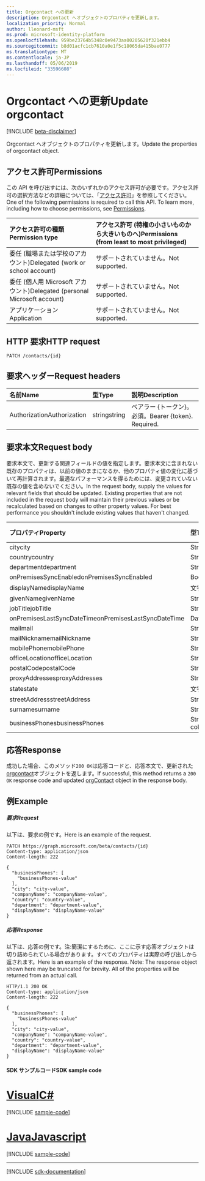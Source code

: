 ```yaml
---
title: Orgcontact への更新
description: Orgcontact へオブジェクトのプロパティを更新します。
localization_priority: Normal
author: lleonard-msft
ms.prod: microsoft-identity-platform
ms.openlocfilehash: 959be23764b5348c0e9473aa00205620f321ebb4
ms.sourcegitcommit: b8d01acfc1cb7610a0e1f5c18065da415bae0777
ms.translationtype: MT
ms.contentlocale: ja-JP
ms.lasthandoff: 05/06/2019
ms.locfileid: "33596608"
---
```

# <a name="update-orgcontact"></a><span data-ttu-id="cfc3b-103">Orgcontact への更新</span><span class="sxs-lookup"><span data-stu-id="cfc3b-103">Update orgcontact</span></span>

[!INCLUDE [beta-disclaimer](../../includes/beta-disclaimer.md)]

<span data-ttu-id="cfc3b-104">Orgcontact へオブジェクトのプロパティを更新します。</span><span class="sxs-lookup"><span data-stu-id="cfc3b-104">Update the properties of orgcontact object.</span></span>
## <a name="permissions"></a><span data-ttu-id="cfc3b-105">アクセス許可</span><span class="sxs-lookup"><span data-stu-id="cfc3b-105">Permissions</span></span>
<span data-ttu-id="cfc3b-p101">この API を呼び出すには、次のいずれかのアクセス許可が必要です。アクセス許可の選択方法などの詳細については、「[アクセス許可](/graph/permissions-reference)」を参照してください。</span><span class="sxs-lookup"><span data-stu-id="cfc3b-p101">One of the following permissions is required to call this API. To learn more, including how to choose permissions, see [Permissions](/graph/permissions-reference).</span></span>

|<span data-ttu-id="cfc3b-108">アクセス許可の種類</span><span class="sxs-lookup"><span data-stu-id="cfc3b-108">Permission type</span></span>      | <span data-ttu-id="cfc3b-109">アクセス許可 (特権の小さいものから大きいものへ)</span><span class="sxs-lookup"><span data-stu-id="cfc3b-109">Permissions (from least to most privileged)</span></span>              |
|:--------------------|:---------------------------------------------------------|
|<span data-ttu-id="cfc3b-110">委任 (職場または学校のアカウント)</span><span class="sxs-lookup"><span data-stu-id="cfc3b-110">Delegated (work or school account)</span></span> | <span data-ttu-id="cfc3b-111">サポートされていません。</span><span class="sxs-lookup"><span data-stu-id="cfc3b-111">Not supported.</span></span>    |
|<span data-ttu-id="cfc3b-112">委任 (個人用 Microsoft アカウント)</span><span class="sxs-lookup"><span data-stu-id="cfc3b-112">Delegated (personal Microsoft account)</span></span> | <span data-ttu-id="cfc3b-113">サポートされていません。</span><span class="sxs-lookup"><span data-stu-id="cfc3b-113">Not supported.</span></span>    |
|<span data-ttu-id="cfc3b-114">アプリケーション</span><span class="sxs-lookup"><span data-stu-id="cfc3b-114">Application</span></span> | <span data-ttu-id="cfc3b-115">サポートされていません。</span><span class="sxs-lookup"><span data-stu-id="cfc3b-115">Not supported.</span></span> |

## <a name="http-request"></a><span data-ttu-id="cfc3b-116">HTTP 要求</span><span class="sxs-lookup"><span data-stu-id="cfc3b-116">HTTP request</span></span>
<!-- { "blockType": "ignored" } -->
```http
PATCH /contacts/{id}
```
## <a name="request-headers"></a><span data-ttu-id="cfc3b-117">要求ヘッダー</span><span class="sxs-lookup"><span data-stu-id="cfc3b-117">Request headers</span></span>
| <span data-ttu-id="cfc3b-118">名前</span><span class="sxs-lookup"><span data-stu-id="cfc3b-118">Name</span></span>       | <span data-ttu-id="cfc3b-119">型</span><span class="sxs-lookup"><span data-stu-id="cfc3b-119">Type</span></span> | <span data-ttu-id="cfc3b-120">説明</span><span class="sxs-lookup"><span data-stu-id="cfc3b-120">Description</span></span>|
|:-----------|:------|:----------|
| <span data-ttu-id="cfc3b-121">Authorization</span><span class="sxs-lookup"><span data-stu-id="cfc3b-121">Authorization</span></span>  | <span data-ttu-id="cfc3b-122">string</span><span class="sxs-lookup"><span data-stu-id="cfc3b-122">string</span></span>  | <span data-ttu-id="cfc3b-p102">ベアラー {トークン}。必須。</span><span class="sxs-lookup"><span data-stu-id="cfc3b-p102">Bearer {token}. Required.</span></span> |

## <a name="request-body"></a><span data-ttu-id="cfc3b-125">要求本文</span><span class="sxs-lookup"><span data-stu-id="cfc3b-125">Request body</span></span>
<span data-ttu-id="cfc3b-p103">要求本文で、更新する関連フィールドの値を指定します。要求本文に含まれない既存のプロパティは、以前の値のままになるか、他のプロパティ値の変化に基づいて再計算されます。最適なパフォーマンスを得るためには、変更されていない既存の値を含めないでください。</span><span class="sxs-lookup"><span data-stu-id="cfc3b-p103">In the request body, supply the values for relevant fields that should be updated. Existing properties that are not included in the request body will maintain their previous values or be recalculated based on changes to other property values. For best performance you shouldn't include existing values that haven't changed.</span></span>

| <span data-ttu-id="cfc3b-129">プロパティ</span><span class="sxs-lookup"><span data-stu-id="cfc3b-129">Property</span></span>     | <span data-ttu-id="cfc3b-130">型</span><span class="sxs-lookup"><span data-stu-id="cfc3b-130">Type</span></span>   |<span data-ttu-id="cfc3b-131">説明</span><span class="sxs-lookup"><span data-stu-id="cfc3b-131">Description</span></span>|
|:---------------|:--------|:----------|
|<span data-ttu-id="cfc3b-132">city</span><span class="sxs-lookup"><span data-stu-id="cfc3b-132">city</span></span>|<span data-ttu-id="cfc3b-133">String</span><span class="sxs-lookup"><span data-stu-id="cfc3b-133">String</span></span>||
|<span data-ttu-id="cfc3b-134">country</span><span class="sxs-lookup"><span data-stu-id="cfc3b-134">country</span></span>|<span data-ttu-id="cfc3b-135">String</span><span class="sxs-lookup"><span data-stu-id="cfc3b-135">String</span></span>||
|<span data-ttu-id="cfc3b-136">department</span><span class="sxs-lookup"><span data-stu-id="cfc3b-136">department</span></span>|<span data-ttu-id="cfc3b-137">String</span><span class="sxs-lookup"><span data-stu-id="cfc3b-137">String</span></span>||
|<span data-ttu-id="cfc3b-138">onPremisesSyncEnabled</span><span class="sxs-lookup"><span data-stu-id="cfc3b-138">onPremisesSyncEnabled</span></span>|<span data-ttu-id="cfc3b-139">Boolean</span><span class="sxs-lookup"><span data-stu-id="cfc3b-139">Boolean</span></span>||
|<span data-ttu-id="cfc3b-140">displayName</span><span class="sxs-lookup"><span data-stu-id="cfc3b-140">displayName</span></span>|<span data-ttu-id="cfc3b-141">文字列</span><span class="sxs-lookup"><span data-stu-id="cfc3b-141">String</span></span>||
|<span data-ttu-id="cfc3b-142">givenName</span><span class="sxs-lookup"><span data-stu-id="cfc3b-142">givenName</span></span>|<span data-ttu-id="cfc3b-143">String</span><span class="sxs-lookup"><span data-stu-id="cfc3b-143">String</span></span>||
|<span data-ttu-id="cfc3b-144">jobTitle</span><span class="sxs-lookup"><span data-stu-id="cfc3b-144">jobTitle</span></span>|<span data-ttu-id="cfc3b-145">String</span><span class="sxs-lookup"><span data-stu-id="cfc3b-145">String</span></span>||
|<span data-ttu-id="cfc3b-146">onPremisesLastSyncDateTime</span><span class="sxs-lookup"><span data-stu-id="cfc3b-146">onPremisesLastSyncDateTime</span></span>|<span data-ttu-id="cfc3b-147">DateTimeOffset</span><span class="sxs-lookup"><span data-stu-id="cfc3b-147">DateTimeOffset</span></span>||
|<span data-ttu-id="cfc3b-148">mail</span><span class="sxs-lookup"><span data-stu-id="cfc3b-148">mail</span></span>|<span data-ttu-id="cfc3b-149">String</span><span class="sxs-lookup"><span data-stu-id="cfc3b-149">String</span></span>||
|<span data-ttu-id="cfc3b-150">mailNickname</span><span class="sxs-lookup"><span data-stu-id="cfc3b-150">mailNickname</span></span>|<span data-ttu-id="cfc3b-151">String</span><span class="sxs-lookup"><span data-stu-id="cfc3b-151">String</span></span>||
|<span data-ttu-id="cfc3b-152">mobilePhone</span><span class="sxs-lookup"><span data-stu-id="cfc3b-152">mobilePhone</span></span>|<span data-ttu-id="cfc3b-153">String</span><span class="sxs-lookup"><span data-stu-id="cfc3b-153">String</span></span>||
|<span data-ttu-id="cfc3b-154">officeLocation</span><span class="sxs-lookup"><span data-stu-id="cfc3b-154">officeLocation</span></span>|<span data-ttu-id="cfc3b-155">String</span><span class="sxs-lookup"><span data-stu-id="cfc3b-155">String</span></span>||
|<span data-ttu-id="cfc3b-156">postalCode</span><span class="sxs-lookup"><span data-stu-id="cfc3b-156">postalCode</span></span>|<span data-ttu-id="cfc3b-157">String</span><span class="sxs-lookup"><span data-stu-id="cfc3b-157">String</span></span>||
|<span data-ttu-id="cfc3b-158">proxyAddresses</span><span class="sxs-lookup"><span data-stu-id="cfc3b-158">proxyAddresses</span></span>|<span data-ttu-id="cfc3b-159">String</span><span class="sxs-lookup"><span data-stu-id="cfc3b-159">String</span></span>||
|<span data-ttu-id="cfc3b-160">state</span><span class="sxs-lookup"><span data-stu-id="cfc3b-160">state</span></span>|<span data-ttu-id="cfc3b-161">文字列型 (String)</span><span class="sxs-lookup"><span data-stu-id="cfc3b-161">String</span></span>||
|<span data-ttu-id="cfc3b-162">streetAddress</span><span class="sxs-lookup"><span data-stu-id="cfc3b-162">streetAddress</span></span>|<span data-ttu-id="cfc3b-163">String</span><span class="sxs-lookup"><span data-stu-id="cfc3b-163">String</span></span>||
|<span data-ttu-id="cfc3b-164">surname</span><span class="sxs-lookup"><span data-stu-id="cfc3b-164">surname</span></span>|<span data-ttu-id="cfc3b-165">String</span><span class="sxs-lookup"><span data-stu-id="cfc3b-165">String</span></span>||
|<span data-ttu-id="cfc3b-166">businessPhones</span><span class="sxs-lookup"><span data-stu-id="cfc3b-166">businessPhones</span></span>|<span data-ttu-id="cfc3b-167">String collection</span><span class="sxs-lookup"><span data-stu-id="cfc3b-167">String collection</span></span>||

## <a name="response"></a><span data-ttu-id="cfc3b-168">応答</span><span class="sxs-lookup"><span data-stu-id="cfc3b-168">Response</span></span>

<span data-ttu-id="cfc3b-169">成功した場合、このメソッド`200 OK`は応答コードと、応答本文で、更新された[orgcontact](../resources/orgcontact.md)オブジェクトを返します。</span><span class="sxs-lookup"><span data-stu-id="cfc3b-169">If successful, this method returns a `200 OK` response code and updated [orgContact](../resources/orgcontact.md) object in the response body.</span></span>
## <a name="example"></a><span data-ttu-id="cfc3b-170">例</span><span class="sxs-lookup"><span data-stu-id="cfc3b-170">Example</span></span>
##### <a name="request"></a><span data-ttu-id="cfc3b-171">要求</span><span class="sxs-lookup"><span data-stu-id="cfc3b-171">Request</span></span>
<span data-ttu-id="cfc3b-172">以下は、要求の例です。</span><span class="sxs-lookup"><span data-stu-id="cfc3b-172">Here is an example of the request.</span></span>
<!-- {
  "blockType": "request",
  "name": "update_orgcontact"
}-->
```http
PATCH https://graph.microsoft.com/beta/contacts/{id}
Content-type: application/json
Content-length: 222

{
  "businessPhones": [
    "businessPhones-value"
  ],
  "city": "city-value",
  "companyName": "companyName-value",
  "country": "country-value",
  "department": "department-value",
  "displayName": "displayName-value"
}
```
##### <a name="response"></a><span data-ttu-id="cfc3b-173">応答</span><span class="sxs-lookup"><span data-stu-id="cfc3b-173">Response</span></span>
<span data-ttu-id="cfc3b-p104">以下は、応答の例です。注:簡潔にするために、ここに示す応答オブジェクトは切り詰められている場合があります。すべてのプロパティは実際の呼び出しから返されます。</span><span class="sxs-lookup"><span data-stu-id="cfc3b-p104">Here is an example of the response. Note: The response object shown here may be truncated for brevity. All of the properties will be returned from an actual call.</span></span>
<!-- {
  "blockType": "response",
  "truncated": true,
  "@odata.type": "microsoft.graph.orgcontact"
} -->
```http
HTTP/1.1 200 OK
Content-type: application/json
Content-length: 222

{
  "businessPhones": [
    "businessPhones-value"
  ],
  "city": "city-value",
  "companyName": "companyName-value",
  "country": "country-value",
  "department": "department-value",
  "displayName": "displayName-value"
}
```
#### <a name="sdk-sample-code"></a><span data-ttu-id="cfc3b-177">SDK サンプルコード</span><span class="sxs-lookup"><span data-stu-id="cfc3b-177">SDK sample code</span></span>
# <a name="ctabcs"></a>[<span data-ttu-id="cfc3b-178">Visual</span><span class="sxs-lookup"><span data-stu-id="cfc3b-178">C#</span></span>](#tab/cs)
[!INCLUDE [sample-code](../includes/update_orgcontact-Cs-snippets.md)]

# <a name="javascripttabjavascript"></a>[<span data-ttu-id="cfc3b-179">Java</span><span class="sxs-lookup"><span data-stu-id="cfc3b-179">Javascript</span></span>](#tab/javascript)
[!INCLUDE [sample-code](../includes/update_orgcontact-Javascript-snippets.md)]

---

[!INCLUDE [sdk-documentation](../includes/snippets_sdk_documentation_link.md)]

<!-- uuid: 8fcb5dbc-d5aa-4681-8e31-b001d5168d79
2015-10-25 14:57:30 UTC -->
<!--
{
  "type": "#page.annotation",
  "description": "Update orgcontact",
  "keywords": "",
  "section": "documentation",
  "tocPath": "",
  "suppressions": [
    "Error: /api-reference/beta/api/orgcontact-update.md:\r\n      BookmarkMissing: '[#tab/cs](C#)'. Did you mean: #c (score: 5)",
    "Error: /api-reference/beta/api/orgcontact-update.md:\r\n      BookmarkMissing: '[#tab/javascript](Javascript)'. Did you mean: #javascript (score: 4)"
  ]
}
-->
